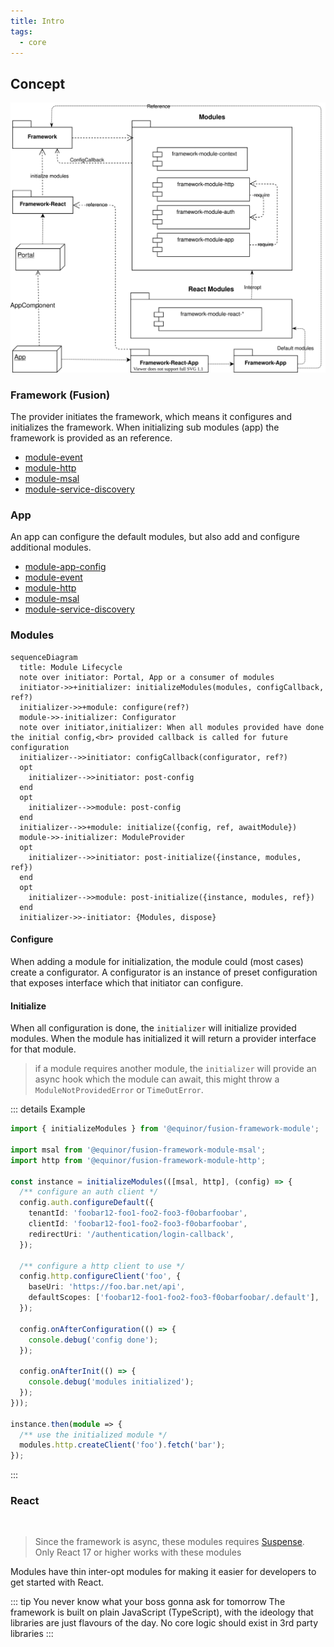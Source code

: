 ```yaml
---
title: Intro
tags:
  - core
---
```


## Concept
![react concept](./framework.drawio.svg)

### Framework (Fusion)

<ModuleBadge module="framework" package="@equinor/fusion-framework" />

The provider initiates the framework, which means it configures and initializes the framework.
When initializing sub modules (app) the framework is provided as an reference.

  - [module-event](event/)
  - [module-http](http/)
  - [module-msal](msal/)
  - [module-service-discovery](service-discovery/)

### App

<ModuleBadge module="app" />

An app can configure the default modules, but also add and configure additional modules.

  - [module-app-config](app-config/)
  - [module-event](event/)
  - [module-http](http/)
  - [module-msal](msal/)
  - [module-service-discovery](service-discovery/)

### Modules
<ModuleBadge module="module" />


``` mermaid
sequenceDiagram
  title: Module Lifecycle
  note over initiator: Portal, App or a consumer of modules
  initiator->>+initializer: initializeModules(modules, configCallback, ref?)
  initializer->>+module: configure(ref?)
  module->>-initializer: Configurator
  note over initiator,initializer: When all modules provided have done the initial config,<br> provided callback is called for future configuration
  initializer-->>initiator: configCallback(configurator, ref?)
  opt
    initializer-->>initiator: post-config
  end
  opt
    initializer-->>module: post-config
  end
  initializer-->>+module: initialize({config, ref, awaitModule})
  module->>-initializer: ModuleProvider
  opt
    initializer-->>initiator: post-initialize({instance, modules, ref})
  end
  opt
    initializer-->>module: post-initialize({instance, modules, ref})
  end
  initializer->>-initiator: {Modules, dispose}
```

#### Configure

When adding a module for initialization, the module could (most cases) create a configurator.
A configurator is an instance of preset configuration that exposes interface which that initiator can configure.

#### Initialize

When all configuration is done, the `initializer` will initialize provided modules.
When the module has initialized it will return a provider interface for that module.

> if a module requires another module, the `initializer` will provide an async hook which the module
> can await, this might throw a `ModuleNotProvidedError` or `TimeOutError`.

::: details Example
```ts
import { initializeModules } from '@equinor/fusion-framework-module';

import msal from '@equinor/fusion-framework-module-msal';
import http from '@equinor/fusion-framework-module-http';

const instance = initializeModules(([msal, http], (config) => {
  /** configure an auth client */
  config.auth.configureDefault({
    tenantId: 'foobar12-foo1-foo2-foo3-f0obarfoobar',
    clientId: 'foobar12-foo1-foo2-foo3-f0obarfoobar',
    redirectUri: '/authentication/login-callback',
  });

  /** configure a http client to use */
  config.http.configureClient('foo', {
    baseUri: 'https://foo.bar.net/api',
    defaultScopes: ['foobar12-foo1-foo2-foo3-f0obarfoobar/.default'],
  });

  config.onAfterConfiguration(() => {
    console.debug('config done');
  });

  config.onAfterInit(() => {
    console.debug('modules initialized');
  });
}));

instance.then(module => {
  /** use the initialized module */
  modules.http.createClient('foo').fetch('bar');
});
```
:::

### React

<ModuleBadge module="framework-react" package="@equinor/fusion-framework-react"/>
<br>
<ModuleBadge module="react-app" />

> Since the framework is async, these modules requires [Suspense](https://reactjs.org/docs/react-api.html#reactsuspense).
> Only React 17 or higher works with these modules

Modules have thin inter-opt modules for making it easier for developers to get started with React.

::: tip You never know what your boss gonna ask for tomorrow
The framework is built on plain JavaScript (TypeScript), with the ideology that libraries are just flavours of the day.
No core logic should exist in 3rd party libraries
:::
